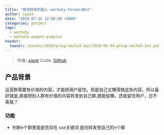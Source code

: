 ```yaml
---
title: "微信转发机器人 wechaty-forwardBot"
author: xiaok
date: "2020-07-15 12:00:00 +0800"
categories: project
tags:
  - wechaty
  - wechaty-puppet-padplus
header:
  teaser: /assets/2020/group-wechat-bot/2020-06-04-group-wechat-bot.png
---
```


<!-- markdownlint-disable -->

> 作者: [xiaok](https://github.com/22528850/)
> Code: [Github](https://github.com/22528850/wechaty-forwardBot)

## 产品背景
运营群需要有价值的内容，才能把用户留住。但是自己又懒得搞这些内容，所以最好就是,直接把别人群有价值的内容转发到自己群,既能偷懒，还能留住用户，岂不美哉？

<!--more-->

### 功能
- 判断n个群里面是否存在 xxx关键词 是则转发至自己的n个群
